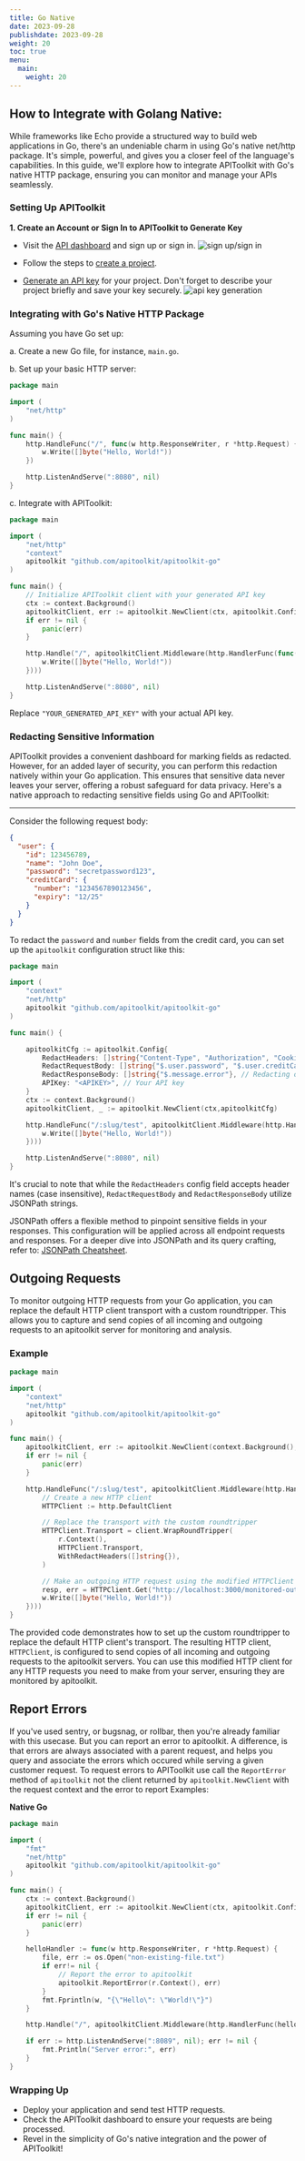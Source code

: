 ```yaml
---
title: Go Native
date: 2023-09-28
publishdate: 2023-09-28
weight: 20
toc: true
menu:
  main:
    weight: 20
---
```


## How to Integrate with Golang Native:

While frameworks like Echo provide a structured way to build web applications in Go, there's an undeniable charm in using Go's native net/http package. It's simple, powerful, and gives you a closer feel of the language's capabilities. In this guide, we'll explore how to integrate APIToolkit with Go's native HTTP package, ensuring you can monitor and manage your APIs seamlessly.

### Setting Up APIToolkit

**1. Create an Account or Sign In to APIToolkit to Generate Key**

- Visit the [API dashboard](https://app.apitoolkit.io) and sign up or sign in.
  ![sign up/sign in](/docs/Quickstarts/Golang/signin.png)
- Follow the steps to [create a project](/docs/dashboard/creating-a-project/).

- [Generate an API key](/docs/dashboard/generating-api-keys) for your project. Don't forget to describe your project briefly and save your key securely.
  ![api key generation](/docs/Quickstarts/Golang/api-key-generation.png)

### Integrating with Go's Native HTTP Package

Assuming you have Go set up:

a. Create a new Go file, for instance, `main.go`.

b. Set up your basic HTTP server:

```go
package main

import (
	"net/http"
)

func main() {
	http.HandleFunc("/", func(w http.ResponseWriter, r *http.Request) {
		w.Write([]byte("Hello, World!"))
	})

	http.ListenAndServe(":8080", nil)
}
```

c. Integrate with APIToolkit:

```go
package main

import (
	"net/http"
	"context"
	apitoolkit "github.com/apitoolkit/apitoolkit-go"
)

func main() {
	// Initialize APIToolkit client with your generated API key
	ctx := context.Background()
	apitoolkitClient, err := apitoolkit.NewClient(ctx, apitoolkit.Config{APIKey: "YOUR_GENERATED_API_KEY"})
	if err != nil {
		panic(err)
	}

	http.Handle("/", apitoolkitClient.Middleware(http.HandlerFunc(func(w http.ResponseWriter, r *http.Request) {
		w.Write([]byte("Hello, World!"))
	})))

	http.ListenAndServe(":8080", nil)
}
```

Replace `"YOUR_GENERATED_API_KEY"` with your actual API key.

### Redacting Sensitive Information

APIToolkit provides a convenient dashboard for marking fields as redacted. However, for an added layer of security, you can perform this redaction natively within your Go application. This ensures that sensitive data never leaves your server, offering a robust safeguard for data privacy. Here's a native approach to redacting sensitive fields using Go and APIToolkit:

---

Consider the following request body:

```json
{
  "user": {
    "id": 123456789,
    "name": "John Doe",
    "password": "secretpassword123",
    "creditCard": {
      "number": "1234567890123456",
      "expiry": "12/25"
    }
  }
}
```

To redact the `password` and `number` fields from the credit card, you can set up the `apitoolkit` configuration struct like this:

```go
package main

import (
	"context"
	"net/http"
	apitoolkit "github.com/apitoolkit/apitoolkit-go"
)

func main() {

	apitoolkitCfg := apitoolkit.Config{
        RedactHeaders: []string{"Content-Type", "Authorization", "Cookies"}, // Redacting both request and response headers
        RedactRequestBody: []string{"$.user.password", "$.user.creditCard.number"}, // Redacting both request and response body
        RedactResponseBody: []string{"$.message.error"}, // Redacting only response body
        APIKey: "<APIKEY>", // Your API key
    }
	ctx := context.Background()
	apitoolkitClient, _ := apitoolkit.NewClient(ctx,apitoolkitCfg)

	http.HandleFunc("/:slug/test", apitoolkitClient.Middleware(http.HandlerFunc(func(w http.ResponseWriter, r *http.Request) {
		w.Write([]byte("Hello, World!"))
	})))

	http.ListenAndServe(":8080", nil)
}
```

It's crucial to note that while the `RedactHeaders` config field accepts header names (case insensitive), `RedactRequestBody` and `RedactResponseBody` utilize JSONPath strings.

JSONPath offers a flexible method to pinpoint sensitive fields in your responses. This configuration will be applied across all endpoint requests and responses. For a deeper dive into JSONPath and its query crafting, refer to: [JSONPath Cheatsheet](https://lzone.de/cheat-sheet/JSONPath).

## Outgoing Requests

To monitor outgoing HTTP requests from your Go application, you can replace the default HTTP client transport with a custom roundtripper. This allows you to capture and send copies of all incoming and outgoing requests to an apitoolkit server for monitoring and analysis.

### Example

```go
package main

import (
	"context"
	"net/http"
	apitoolkit "github.com/apitoolkit/apitoolkit-go"
)

func main() {
 	apitoolkitClient, err := apitoolkit.NewClient(context.Background(), apitoolkit.Config{APIKey: "<API KEY>"})
	if err != nil {
		panic(err)
	}

	http.HandleFunc("/:slug/test", apitoolkitClient.Middleware(http.HandlerFunc(func(w http.ResponseWriter, r *http.Request) {
        // Create a new HTTP client
        HTTPClient := http.DefaultClient

        // Replace the transport with the custom roundtripper
        HTTPClient.Transport = client.WrapRoundTripper(
            r.Context(),
            HTTPClient.Transport,
            WithRedactHeaders([]string{}),
        )

        // Make an outgoing HTTP request using the modified HTTPClient
        resp, err = HTTPClient.Get("http://localhost:3000/monitored-outgoing-request")
		w.Write([]byte("Hello, World!"))
	})))
}
```

The provided code demonstrates how to set up the custom roundtripper to replace the default HTTP client's transport. The resulting HTTP client, `HTTPClient`, is configured to send copies of all incoming and outgoing requests to the apitoolkit servers. You can use this modified HTTP client for any HTTP requests you need to make from your server, ensuring they are monitored by apitoolkit.

## Report Errors

If you've used sentry, or bugsnag, or rollbar, then you're already familiar with this usecase.
But you can report an error to apitoolkit. A difference, is that errors are always associated with a parent request, and helps you query and associate the errors which occured while serving a given customer request. To request errors to APIToolkit use call the `ReportError` method of `apitoolkit` not the client returned by `apitoolkit.NewClient` with the request context and the error to report
Examples:

**Native Go**

```go
package main

import (
	"fmt"
	"net/http"
	apitoolkit "github.com/apitoolkit/apitoolkit-go"
)

func main() {
	ctx := context.Background()
	apitoolkitClient, err := apitoolkit.NewClient(ctx, apitoolkit.Config{APIKey: "<API_KEY>"})
	if err != nil {
		panic(err)
	}

	helloHandler := func(w http.ResponseWriter, r *http.Request) {
		file, err := os.Open("non-existing-file.txt")
		if err!= nil {
			// Report the error to apitoolkit
			apitoolkit.ReportError(r.Context(), err)
		}
		fmt.Fprintln(w, "{\"Hello\": \"World!\"}")
	}

	http.Handle("/", apitoolkitClient.Middleware(http.HandlerFunc(helloHandler)))

	if err := http.ListenAndServe(":8089", nil); err != nil {
		fmt.Println("Server error:", err)
	}
}

```

### Wrapping Up

- Deploy your application and send test HTTP requests.
- Check the APIToolkit dashboard to ensure your requests are being processed.
- Revel in the simplicity of Go's native integration and the power of APIToolkit!
